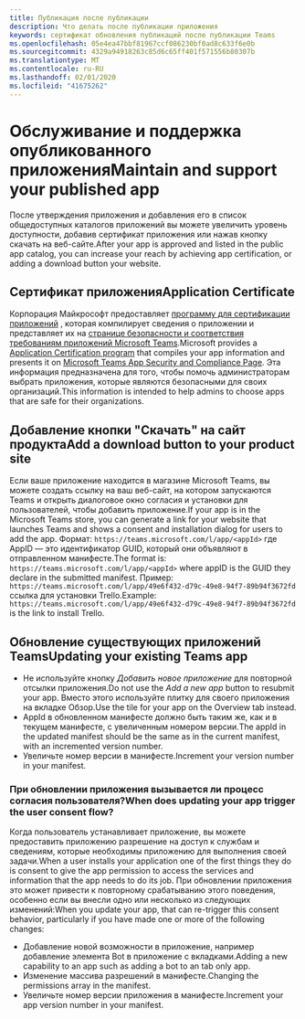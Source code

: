 ```yaml
---
title: Публикация после публикации
description: Что делать после публикации приложения
keywords: сертификат обновления публикаций после публикации Teams
ms.openlocfilehash: 05e4ea47bbf81967ccf086230bf0ad8c633f6e0b
ms.sourcegitcommit: 4329a94918263c85d6c65ff401f571556b80307b
ms.translationtype: MT
ms.contentlocale: ru-RU
ms.lasthandoff: 02/01/2020
ms.locfileid: "41675262"
---
```

# <a name="maintain-and-support-your-published-app"></a><span data-ttu-id="63aa6-104">Обслуживание и поддержка опубликованного приложения</span><span class="sxs-lookup"><span data-stu-id="63aa6-104">Maintain and support your published app</span></span> 

<span data-ttu-id="63aa6-105">После утверждения приложения и добавления его в список общедоступных каталогов приложений вы можете увеличить уровень доступности, добавив сертификат приложения или нажав кнопку скачать на веб-сайте.</span><span class="sxs-lookup"><span data-stu-id="63aa6-105">After your app is approved and listed in the public app catalog, you can increase your reach by achieving app certification, or adding a download button your website.</span></span>

## <a name="application-certificate"></a><span data-ttu-id="63aa6-106">Сертификат приложения</span><span class="sxs-lookup"><span data-stu-id="63aa6-106">Application Certificate</span></span>

<span data-ttu-id="63aa6-107">Корпорация Майкрософт предоставляет [программу для сертификации приложений](./application-certification.md) , которая компилирует сведения о приложении и представляет их на [странице безопасности и соответствия требованиям приложений Microsoft Teams](https://aka.ms/AppCertification).</span><span class="sxs-lookup"><span data-stu-id="63aa6-107">Microsoft provides a [Application Certification program](./application-certification.md) that compiles your app information and presents it on [Microsoft Teams App Security and Compliance Page](https://aka.ms/AppCertification).</span></span> <span data-ttu-id="63aa6-108">Эта информация предназначена для того, чтобы помочь администраторам выбрать приложения, которые являются безопасными для своих организаций.</span><span class="sxs-lookup"><span data-stu-id="63aa6-108">This information is intended to help admins to choose apps that are safe for their organizations.</span></span>

## <a name="add-a-download-button-to-your-product-site"></a><span data-ttu-id="63aa6-109">Добавление кнопки "Скачать" на сайт продукта</span><span class="sxs-lookup"><span data-stu-id="63aa6-109">Add a download button to your product site</span></span>

<span data-ttu-id="63aa6-110">Если ваше приложение находится в магазине Microsoft Teams, вы можете создать ссылку на ваш веб-сайт, на котором запускаются Teams и открыть диалоговое окно согласия и установки для пользователей, чтобы добавить приложение.</span><span class="sxs-lookup"><span data-stu-id="63aa6-110">If your app is in the Microsoft Teams store, you can generate a link for your website that launches Teams and shows a consent and installation dialog for users to add the app.</span></span>
<span data-ttu-id="63aa6-111">Формат: `https://teams.microsoft.com/l/app/<appId>` где AppID — это идентификатор GUID, который они объявляют в отправленном манифесте.</span><span class="sxs-lookup"><span data-stu-id="63aa6-111">The format is:  `https://teams.microsoft.com/l/app/<appId>` where appID is the GUID they declare in the submitted manifest.</span></span>
<span data-ttu-id="63aa6-112">Пример: `https://teams.microsoft.com/l/app/49e6f432-d79c-49e8-94f7-89b94f3672fd` ссылка для установки Trello.</span><span class="sxs-lookup"><span data-stu-id="63aa6-112">Example: `https://teams.microsoft.com/l/app/49e6f432-d79c-49e8-94f7-89b94f3672fd` is the link to install Trello.</span></span>

## <a name="updating-your-existing-teams-app"></a><span data-ttu-id="63aa6-113">Обновление существующих приложений Teams</span><span class="sxs-lookup"><span data-stu-id="63aa6-113">Updating your existing Teams app</span></span>

* <span data-ttu-id="63aa6-114">Не используйте кнопку *Добавить новое приложение* для повторной отсылки приложения.</span><span class="sxs-lookup"><span data-stu-id="63aa6-114">Do not use the *Add a new app* button to resubmit your app.</span></span> <span data-ttu-id="63aa6-115">Вместо этого используйте плитку для своего приложения на вкладке Обзор.</span><span class="sxs-lookup"><span data-stu-id="63aa6-115">Use the tile for your app on the Overview tab instead.</span></span>
* <span data-ttu-id="63aa6-116">AppId в обновленном манифесте должно быть таким же, как и в текущем манифесте, с увеличенным номером версии.</span><span class="sxs-lookup"><span data-stu-id="63aa6-116">The appId in the updated manifest should be the same as in the current manifest, with an incremented version number.</span></span>
* <span data-ttu-id="63aa6-117">Увеличьте номер версии в манифесте.</span><span class="sxs-lookup"><span data-stu-id="63aa6-117">Increment your version number in your manifest.</span></span>

### <a name="when-does-updating-your-app-trigger-the-user-consent-flow"></a><span data-ttu-id="63aa6-118">При обновлении приложения вызывается ли процесс согласия пользователя?</span><span class="sxs-lookup"><span data-stu-id="63aa6-118">When does updating your app trigger the user consent flow?</span></span>

<span data-ttu-id="63aa6-119">Когда пользователь устанавливает приложение, вы можете предоставить приложению разрешение на доступ к службам и сведениям, которые необходимы приложению для выполнения своей задачи.</span><span class="sxs-lookup"><span data-stu-id="63aa6-119">When a user installs your application one of the first things they do is consent to give the app permission to access the services and information that the app needs to do its job.</span></span> <span data-ttu-id="63aa6-120">При обновлении приложения это может привести к повторному срабатыванию этого поведения, особенно если вы внесли одно или несколько из следующих изменений:</span><span class="sxs-lookup"><span data-stu-id="63aa6-120">When you update your app, that can re-trigger this consent behavior, particularly if you have made one or more of the following changes:</span></span>

* <span data-ttu-id="63aa6-121">Добавление новой возможности в приложение, например добавление элемента Bot в приложение с вкладками.</span><span class="sxs-lookup"><span data-stu-id="63aa6-121">Adding a new capability to an app such as adding a bot to an tab only app.</span></span>
* <span data-ttu-id="63aa6-122">Изменение массива разрешений в манифесте.</span><span class="sxs-lookup"><span data-stu-id="63aa6-122">Changing the permissions array in the manifest.</span></span>
* <span data-ttu-id="63aa6-123">Увеличьте номер версии приложения в манифесте.</span><span class="sxs-lookup"><span data-stu-id="63aa6-123">Increment your app version number in your manifest.</span></span>
